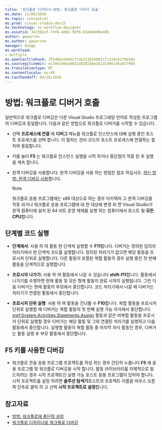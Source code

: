 ```yaml
---
title: '워크플로 디자이너-방법: 워크플로 디버거 호출'
ms.date: 11/04/2016
ms.topic: conceptual
ms.prod: visual-studio-dev15
ms.technology: vs-workflow-designer
ms.assetid: 34c592af-f4f6-4d02-99f6-63a94698e48b
author: gewarren
ms.author: gewarren
manager: douge
ms.workload:
- multiple
ms.openlocfilehash: 3fb48ee50ebc7c1e211634082cfc51dcb170a3de
ms.sourcegitcommit: e13e61ddea6032a8282abe16131d9e136a927984
ms.translationtype: MT
ms.contentlocale: ko-KR
ms.lasthandoff: 04/26/2018
---
```

# <a name="how-to-invoke-the-workflow-debugger"></a>방법: 워크플로 디버거 호출

일반적으로 워크플로 디버깅은 다른 Visual Studio 프로그래밍 언어로 작성된 프로그램의 디버깅과 동일합니다. 다음과 같은 방법으로 워크플로 디버거를 시작할 수 있습니다.

-   선택 **프로세스에 연결** 에 **디버그** 메뉴를 워크플로 인스턴스에 대해 실행 중인 호스트 프로세스를 선택 합니다. 이 절차는 관리 코드의 호스트 프로세스에 연결하는 절차와 동일합니다.

-   키를 눌러 **F5** 는 워크플로 인스턴스 실행을 시작 하거나 중단점이 적중 된 후 실행을 계속 합니다.

-   원격 디버깅을 사용합니다. 원격 디버깅을 사용 하는 방법은 참조 하십시오. [하는 방법: 원격 디버깅 사용](http://go.microsoft.com/fwlink/?LinkId=196257)합니다.

    > [!NOTE]
    > 워크플로 응용 프로그램에는 x86 대상으로 하는 경우 아키텍처 고 원격 디버깅을 작동 되거나 워크플로 응용 프로그램에 대 한 대상에 변경 되 면 Visual Studio가 원격 컴퓨터에 설치 된 64 비트 운영 체제를 실행 하는 컴퓨터에서 호스트 될 **모든 CPU**합니다.

## <a name="stepping-through-code"></a>단계별 코드 실행

-   **단계에서**: 사용 하 여 활동 한 단계씩 실행할 수 **F11**합니다. 디버거는 정의된 임의의 처리기에서 한 단계씩 코드를 실행합니다. 정의된 처리기가 없으면 해당 활동을 프로시저 단위로 실행합니다. 다른 활동이 포함된 복합 활동의 경우 실행 중인 첫 번째 활동을 단계적으로 실행합니다.

-   **프로시저 나가기:** 사용 하 여 활동에서 나갈 수 있습니다 **shift-f11**합니다. 활동에서 나가기를 수행하면 현재 활동 및 모든 형제 활동이 완료 시까지 실행됩니다. 그런 다음 디버거는 현재 활동의 부모에서 중단합니다. 코드 처리기에서 나갈 때 디버거는 처리기가 연결된 활동에서 중단합니다.

-   **프로시저 단위 실행**: 사용 하 여 활동을 건너뛸 수 **F10**합니다. 복합 활동을 프로시저 단위로 실행할 때 디버거는 복합 활동의 첫 번째 실행 가능 자식에서 중단합니다. <xref:System.Activities.Statements.Assign> 활동과 같은 비복합 활동을 프로시저 단위로 실행할 경우 디버거는 해당 활동 및 그와 연결된 처리기를 실행하고 다음 활동에서 중단합니다. 실행할 활동이 복합 활동 중 마지막 자식 활동인 경우, 디버거는 활동 실행 후 부모 활동에서 중단합니다.

## <a name="debugging-with-f5"></a>F5 키를 사용한 디버깅

-   워크플로 콘솔 응용 프로그램 프로젝트를 작성 하는 경우 간단히 누릅니다 **F5** 에 응용 프로그램 및 워크플로 디버깅을 시작 합니다. 활동 라이브러리를 자체적으로 빌드하려는 경우 시작 프로젝트인 실행 가능 호스트 응용 프로그램이 있어야 합니다. 시작 프로젝트를 설정 하려면 **솔루션 탐색기**호스트의 프로젝트 이름을 마우스 오른쪽 단추로 클릭 하 고 선택 **시작 프로젝트로 설정**합니다.

## <a name="see-also"></a>참고자료

- [방법: 워크플로에 중단점 설정](../workflow-designer/how-to-set-breakpoints-in-workflows.md)
- [워크플로 디자이너로 워크플로 디버깅](../workflow-designer/debugging-workflows-with-the-workflow-designer.md)